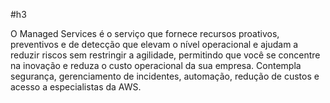 #h3 

O Managed Services é o serviço que fornece recursos proativos, preventivos e de detecção que elevam o nível operacional e ajudam a reduzir riscos sem restringir a agilidade, permitindo que você se concentre na inovação e reduza o custo operacional da sua empresa. Contempla segurança, gerenciamento de incidentes, automação, redução de custos e acesso a especialistas da AWS.